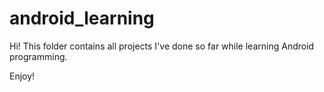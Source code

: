 # android_learning

Hi! This folder contains all projects I've done so far while learning Android programming.

Enjoy!
